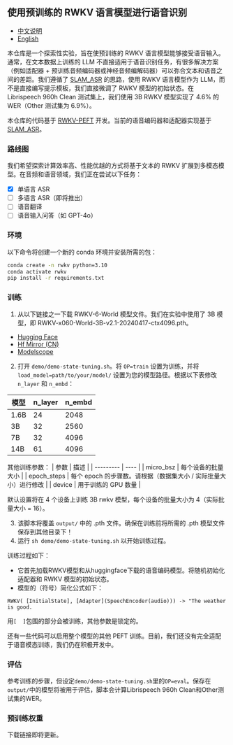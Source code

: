 ## 使用预训练的 RWKV 语言模型进行语音识别

- [中文说明](README_CN.md)
- [English](README.md)

本仓库是一个探索性实验，旨在使预训练的 RWKV 语言模型能够接受语音输入。通常，在文本数据上训练的 LLM 不直接适用于语音识别任务，有很多解决方案（例如适配器 + 预训练音频编码器或神经音频编解码器）可以弥合文本和语音之间的差距。我们遵循了 [SLAM_ASR](https://arxiv.org/abs/2402.08846) 的思路，使用 RWKV 语言模型作为 LLM，而不是直接编写提示模板，我们直接微调了 RWKV 模型的初始状态。在 Librispeech 960h Clean 测试集上，我们使用 3B RWKV 模型实现了 4.6% 的 WER（Other 测试集为 6.9%）。

本仓库的代码基于 [RWKV-PEFT](https://github.com/JL-er/RWKV-PEFT) 开发。当前的语音编码器和适配器实现基于 [SLAM_ASR](https://arxiv.org/abs/2402.08846#)。

### 路线图

我们希望探索计算效率高、性能优越的方式将基于文本的 RWKV 扩展到多模态模型。在音频和语音领域，我们正在尝试以下任务：

- [x] 单语言 ASR
- [ ] 多语言 ASR（即将推出）
- [ ] 语音翻译
- [ ] 语音输入问答（如 GPT-4o）

### 环境

以下命令将创建一个新的 conda 环境并安装所需的包：

```bash
conda create -n rwkv python=3.10
conda activate rwkv
pip install -r requirements.txt
```

### 训练

1. 从以下链接之一下载 RWKV-6-World 模型文件。我们在实验中使用了 3B 模型，即 RWKV-x060-World-3B-v2.1-20240417-ctx4096.pth。

- [Hugging Face](https://huggingface.co/BlinkDL/rwkv-6-world/tree/main)
- [Hf Mirror (CN)](https://hf-mirror.com/BlinkDL/rwkv-6-world/tree/main)
- [Modelscope](https://modelscope.cn/models/Blink_DL/rwkv-6-world/files)

2. 打开 ```demo/demo-state-tuning.sh```。将 ```OP=train``` 设置为训练，并将 ```load_model=path/to/your/model/``` 设置为您的模型路径。根据以下表修改 ```n_layer``` 和 ```n_embd```：

|   模型         | n_layer | n_embd  |
| --------- | ---- | ---- |
| 1.6B | 24 | 2048 |
| 3B | 32 | 2560 |
| 7B | 32 | 4096 |
| 14B | 61 | 4096 |

其他训练参数：
|   参数       | 描述  |
| --------- | ---- |
| micro_bsz | 每个设备的批量大小 |
| epoch_steps | 每个 epoch 的步骤数。请根据（数据集大小 / 实际批量大小）进行修改 |
| device | 用于训练的 GPU 数量 |

默认设置将在 4 个设备上训练 3B rwkv 模型，每个设备的批量大小为 4（实际批量大小 = 16）。

3. 该脚本将覆盖 ```output/``` 中的 .pth 文件。确保在训练前将所需的 .pth 模型文件保存到其他目录下！
4. 运行 ```sh demo/demo-state-tuning.sh``` 以开始训练过程。

训练过程如下：

- 它首先加载RWKV模型和从huggingface下载的语音编码模型。将随机初始化适配器和 RWKV 模型的初始状态。
- 模型的（符号）简化公式如下：

```
RWKV( [InitialState], [Adapter](SpeechEncoder(audio))) -> "The weather is good.
```

用`[  ]`包围的部分会被训练，其他参数是锁定的。

还有一些代码可以启用整个模型的其他 PEFT 训练。目前，我们还没有完全适配于语音模态训练，我们仍在积极开发中。

### 评估

参考训练的步骤，但设定`demo/demo-state-tuning.sh`里的`OP=eval`。保存在`output/`中的模型将被用于评估，脚本会计算Librispeech 960h Clean和Other测试集的WER。

### 预训练权重

下载链接即将更新。